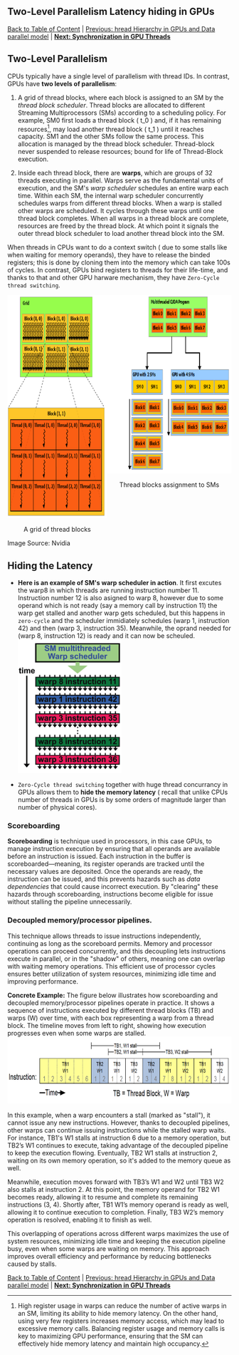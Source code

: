 ## Two-Level Parallelism Latency hiding in GPUs
[Back to Table of Content](../../Readme.md) | [Previous: hread Hierarchy in GPUs and Data parallel model](5.GPU_Thread_Hierarchy-DataParalellModel.md) | **[Next: Synchronization in GPU Threads](7.synchronization.md)**

## Two-Level Parallelism 
CPUs typically have a single level of parallelism with thread IDs. In contrast, GPUs have **two levels of parallelism**:

1. A grid of thread blocks, where each block is assigned to an SM by the *thread block scheduler*. Thread blocks are allocated to different Streaming Multiprocessors (SMs) according to a scheduling policy. For example, SM0 first loads a thread block \( t_0 \) and, if it has remaining resources[^1], may load another thread block \( t_1 \) until it reaches capacity. SM1 and the other SMs follow the same process. This allocation is managed by the thread block scheduler. Thread-block never suspended to release resources; bound for life of Thread-Block execution.

2. Inside each thread block, there are **warps**, which are groups of 32 threads executing in parallel. Warps serve as the fundamental units of execution, and the SM's *warp scheduler* schedules an entire warp each time. Within each SM, the internal warp scheduler concurrently schedules warps from different thread blocks. When a warp is stalled other warps are scheduled. It cycles through these warps until one thread block completes. When all warps in a thread block are complete, resources are freed by the thread block. At which point it signals the outer thread block scheduler to load another thread block into the SM. 

When threads in CPUs want to do a context switch ( due to some stalls like when waiting for memory operands), they have to release the binded registers; this is done by cloning them into the memory which can take 100s of cycles. In contrast, GPUs bind registers to threads for their life-time, and thanks to that and other GPU harware mechanism, they have `Zero-Cycle thread switching`. 

<div style="display: flex; justify-content: space-around;">
    <div style="text-align: center;">
        <img src="./imgs/2-level-par.png" alt="Efficiency Comparison 1" style="width: 400px; height: 500px;">
        <p>A grid of thread blocks</p>
    </div>
    <div style="text-align: center;">
        <img src="./imgs/tb-sm-assignment.png" alt="Efficiency Comparison 2" style="width: 500px; height: 400px;">
        <p>Thread blocks assignment to SMs</p>
    </div>
</div>
Image Source: Nvidia

## Hiding the Latency
- **Here is an example of SM's warp scheduler in action**. It first excutes the warp8 in which threads are running instruction number 11. Instruction number 12 is also asigned to warp 8, however due to some operand which is not ready (say a memory call by instruction 11) the warp get stalled and another warp gets scheduled, but this happens in `zero-cycle` and the scheduler immidiately schedules (warp 1, instruction 42) and then (warp 3, instruction 35). Meanwhile, the oprand needed for (warp 8, instruction 12) is ready and it can now be scheuled.
    <img src="./imgs/SM_warp-scheduler.png" alt="SM_warp-scheduler" style="width: 300; height: 300px;"> 

- `Zero-Cycle thread switching` together with huge thread concurrancy in GPUs allows them to **hide the memory latency** ( recall that unlike CPUs number of threads in GPUs is by some orders of magnitude larger than number of physical cores).

### Scoreboarding
**Scoreboarding** is technique used in processors, in this case GPUs, to manage instruction execution by ensuring that all operands are available before an instruction is issued. Each instruction in the buffer is scoreboarded—meaning, its register operands are tracked until the necessary values are deposited. Once the operands are ready, the instruction can be issued, and this prevents hazards such as *data dependencies* that could cause incorrect execution. By "clearing" these hazards through scoreboarding, instructions become eligible for issue without stalling the pipeline unnecessarily.

### Decoupled memory/processor pipelines. 
This technique allows threads to issue instructions independently, continuing as long as the scoreboard permits. Memory and processor operations can proceed concurrently, and this decoupling lets instructions execute in parallel, or in the "shadow" of others, meaning one can overlap with waiting memory operations. This efficient use of processor cycles ensures better utilization of system resources, minimizing idle time and improving performance.


[^1]: High register usage in warps can reduce the number of active warps in an SM, limiting its ability to hide memory latency. On the other hand, using very few registers increases memory access, which may lead to excessive memory calls. Balancing register usage and memory calls is key to maximizing GPU performance, ensuring that the SM can effectively hide memory latency and maintain high occupancy.

**Concrete Example:** The figure below illustrates how scoreboarding and decoupled memory/processor pipelines operate in practice. It shows a sequence of instructions executed by different thread blocks (TB) and warps (W) over time, with each box representing a warp from a thread block. The timeline moves from left to right, showing how execution progresses even when some warps are stalled.
<img src="./imgs/stall.png" alt="SM_warp-scheduler" style="height: 150px;"> 

In this example, when a warp encounters a stall (marked as "stall"), it cannot issue any new instructions. However, thanks to decoupled pipelines, other warps can continue issuing instructions while the stalled warp waits. For instance, TB1's W1 stalls at instruction 6 due to a memory operation, but TB2’s W1 continues to execute, taking advantage of the decoupled pipeline to keep the execution flowing. Eventually, TB2 W1 stalls at instruction 2, waiting on its own memory operation, so it's added to the memory queue as well.

Meanwhile, execution moves forward with TB3’s W1 and W2 until TB3 W2 also stalls at instruction 2. At this point, the memory operand for TB2 W1 becomes ready, allowing it to resume and complete its remaining instructions (3, 4). Shortly after, TB1 W1’s memory operand is ready as well, allowing it to continue execution to completion. Finally, TB3 W2’s memory operation is resolved, enabling it to finish as well.

This overlapping of operations across different warps maximizes the use of system resources, minimizing idle time and keeping the execution pipeline busy, even when some warps are waiting on memory. This approach improves overall efficiency and performance by reducing bottlenecks caused by stalls.
  


[Back to Table of Content](../../Readme.md) | [Previous: hread Hierarchy in GPUs and Data parallel model](5.GPU_Thread_Hierarchy-DataParalellModel.md) | **[Next: Synchronization in GPU Threads](7.synchronization.md)**
